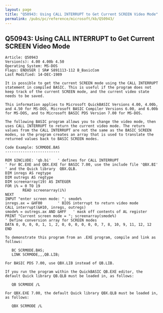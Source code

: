 ```yaml
---
layout: page
title: "Q50943: Using CALL INTERRUPT to Get Current SCREEN Video Mode"
permalink: /pubs/pc/reference/microsoft/kb/Q50943/
---
```


## Q50943: Using CALL INTERRUPT to Get Current SCREEN Video Mode

	Article: Q50943
	Version(s): 4.00 4.00b 4.50
	Operating System: MS-DOS
	Flags: ENDUSER | SR# S891113-112 B_BasicCom
	Last Modified: 14-DEC-1989
	
	It is possible to get the current SCREEN mode using the CALL INTERRUPT
	statement in compiled BASIC. This is useful if the program does not
	keep track of the current SCREEN mode, and the current video state
	needs to be saved.
	
	This information applies to Microsoft QuickBASIC Versions 4.00, 4.00b,
	and 4.50 for MS-DOS, Microsoft BASIC Compiler Versions 6.00, and 6.00b
	for MS-DOS, and to Microsoft BASIC PDS Version 7.00 for MS-DOS.
	
	The following BASIC program allows you to change the video mode, then
	uses CALL INTERRUPT to return the current video mode. The return
	values from the CALL INTERRUPT are not the same as the BASIC SCREEN
	modes, so the program creates an array that is used to translate the
	returned values back to BASIC SCREEN modes.
	
	Code Example: SCRMODE.BAS
	-------------------------
	
	REM $INCLUDE: 'qb.bi'   ' defines for CALL INTERRUPT
	' For BC.EXE and QBX.EXE for BASIC 7.00, use the include file 'QBX.BI'
	' and the Quick library  QBX.QLB.
	DIM inregs AS regtype
	DIM outregs AS regtype
	DIM screenarray(19) AS INTEGER
	FOR i% = 0 TO 19
	        READ screenarray(i%)
	NEXT
	INPUT "enter screen mode: "; smode%
	inregs.ax = &HF00       ' BIOS interrupt to return video mode
	CALL interrupt(&H10, inregs, outregs)
	smode% = outregs.ax AND &HFF   ' mask off contents of AL register
	PRINT "Current screen mode = "; screenarray(smode%)
	' Define conversion array for SCREEN modes
	DATA 0, 0, 0, 0, 1, 1, 2, 0, 0, 0, 0, 0, 0, 7, 8, 10, 9, 11, 12, 12
	END
	
	To demonstrate this program from an .EXE program, compile and link as
	follows:
	
	   BC SCRMODE.BAS;
	   LINK SCRMODE,,,QB.LIB;
	
	For BASIC PDS 7.00, use QBX.LIB instead of QB.LIB.
	
	If you run the program within the QuickBASIC QB.EXE editor, the
	default Quick library QB.QLB must be loaded in, as follows:
	
	   QB SCRMODE /L
	
	For QBX.EXE 7.00, the default Quick library QBX.QLB must be loaded in,
	as follows:
	
	   QBX SCRMODE /L
